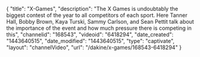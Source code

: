 {
    "title": "X-Games",
    "description": "The X Games is undoubtably the biggest contest of the year to all competitors of each sport. Here Tanner Hall, Bobby Brown, Kaya Turski, Sammy Carlson, and Sean Pettit talk about the importance of the event and how much pressure there is competing in this",
    "channelid": "168543",
    "videoid": "6418294",
    "date_created": "1443640515",
    "date_modified": "1443640515",
    "type": "captivate",
    "layout": "channelVideo",
    "url": "\/dakine\/x-games\/168543-6418294"
}
